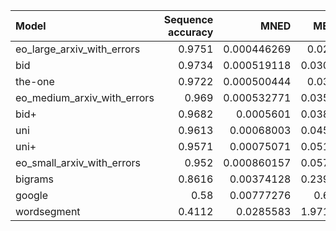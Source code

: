 | Model                       |   Sequence accuracy |        MNED |    MED |       F1 |   Precision |   Recall |
|:----------------------------|--------------------:|------------:|-------:|---------:|------------:|---------:|
| eo_large_arxiv_with_errors  |              0.9751 | 0.000446269 | 0.029  | 0.990362 |    0.983692 | 0.997122 |
| bid                         |              0.9734 | 0.000519118 | 0.0305 | 0.989823 |    0.987023 | 0.992638 |
| the-one                     |              0.9722 | 0.000500444 | 0.033  | 0.988974 |    0.987457 | 0.990497 |
| eo_medium_arxiv_with_errors |              0.969  | 0.000532771 | 0.0358 | 0.988121 |    0.979863 | 0.99652  |
| bid+                        |              0.9682 | 0.0005601   | 0.0381 | 0.987332 |    0.981101 | 0.993642 |
| uni                         |              0.9613 | 0.00068003  | 0.0458 | 0.984738 |    0.980621 | 0.98889  |
| uni+                        |              0.9571 | 0.00075071  | 0.0519 | 0.982758 |    0.975724 | 0.989894 |
| eo_small_arxiv_with_errors  |              0.952  | 0.000860157 | 0.0574 | 0.981031 |    0.968991 | 0.993374 |
| bigrams                     |              0.8616 | 0.00374128  | 0.2394 | 0.925601 |    0.864006 | 0.996654 |
| google                      |              0.58   | 0.00777276  | 0.69   | 0.736641 |    0.950739 | 0.601246 |
| wordsegment                 |              0.4112 | 0.0285583   | 1.9713 | 0.591364 |    0.428361 | 0.954625 |